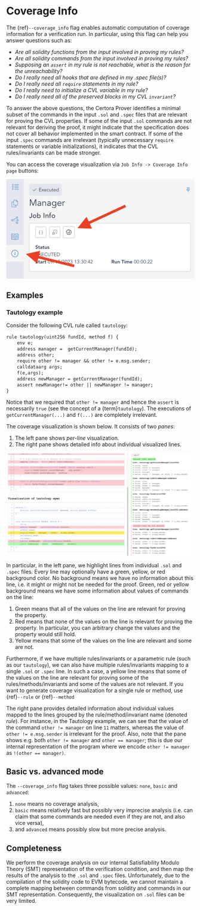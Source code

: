 # Coverage Info

The {ref}`--coverage_info` flag enables automatic computation of coverage
information for a verification run. In particular, using this flag can help you
answer questions such as:

* *Are all solidity functions from the input involved in proving my rules?*
* *Are all solidity commands from the input involved in proving my rules?*
* *Supposing an `assert` in my rule is not reachable, what is the reason for the
  unreachability?*
* *Do I really need all hooks that are defined in my .spec file(s)?*
* *Do I really need all `require` statements in my rule?*
* *Do I really need to initialize a CVL variable in my rule?*
* *Do I really need all of the preserved blocks in my CVL `invariant`?*

To answer the above questions, the Certora Prover identifies a minimal subset of
the commands in the input `.sol` and `.spec` files that are relevant for proving
the CVL properties. If some of the input `.sol` commands are not relevant for
deriving the proof, it might indicate that the specification does not cover all
behavior implemented in the smart contract. If some of the input `.spec`
commands are irrelevant (typically unnecessary `require` statements or variable
initializations), it indicates that the CVL rules/invariants can be made
stronger. 

You can access the coverage visualization via `Job Info -> Coverage Info page`
buttons:

![Coverage Info Button](coverage-info-button.png)


## Examples

### Tautology example
Consider the following CVL rule called `tautology`: 

```cvl
rule tautology(uint256 fundId, method f) { 
	env e;
	address manager =  getCurrentManager(fundId);
	address other;
	require other != manager && other != e.msg.sender;
	calldataarg args;
	f(e,args);
	address newManager = getCurrentManager(fundId);
	assert newManager!= other || newManager != manager;
}
```

Notice that we required that `other != manager` and hence the `assert` is
necessarily `true` (see the concept of a {term}`tautology`). The executions of
`getCurrentManager(...)` and `f(...)` are completely irrelevant. 


The coverage visualization is shown below. It consists of two *panes*: 
1. The left pane shows *per-line* visualization.
2. The right pane shows detailed info about individual visualized lines. 

![Example Coverage Info Visualization](tautology-sol-and-spec-cropped.png)


In particular, in the left pane, we highlight lines from individual `.sol` and
`.spec` files. Every line may optionally have a green, yellow, or red background
color. No background means we have no information about this line, i.e. it might
or might not be needed for the proof. Green, red or yellow background means we
have some information about values of commands on the line:

1. Green means that all of the values on the line are relevant for proving the
   property. 
2. Red means that none of the values on the line is relevant for proving the
   property. In particular, you can arbitrary change the values and the property
   would still hold.
3. Yellow means that some of the values on the line are relevant and some are
   not. 

Furthermore, if we have multiple rules/invariants or a parametric rule (such as
our `tautology`), we can also have multiple rules/invariants mapping to a single
`.sol` or `.spec` line. In such a case, a yellow line means that some of the
values on the line are relevant for proving some of the rules/methods/invariants
and some of the values are not relevant. If you want to generate coverage
visualization for a single rule or method, use {ref}`--rule` or {ref}`--method`

The right pane provides detailed information about individual values mapped to
the lines grouped by the rule/method/invariant name (denoted *rule*). For
instance, in the Tautology example, we can see that the value of the command
`other != manager` on line `11` matters, whereas the value of `other !=
e.msg.sender` is irrelevant for the proof. Also, note that the pane shows e.g.
both `other != manager` and `other == manager`; this is due our internal
representation of the program where we encode `other != manager` as `!(other ==
manager)`. 


## Basic vs. advanced mode

The `--coverage_info` flag takes three possible values: `none`, `basic` and
`advanced`:
1. `none` means no coverage analysis, 
2. `basic` means relatively fast but possibly very imprecise analysis (i.e. can
   claim that some commands are needed even if they are not, and also vice
   versa), 
3. and `advanced` means possibly slow but more precise analysis. 

## Completeness
We perform the coverage analysis on our internal Satisfiability Modulo Theory
(SMT) representation of the verification condition, and then map the results of
the analysis to the `.sol` and `.spec` files. Unfortunately, due to the
compilation of the solidity code to EVM bytecode, we cannot maintain a complete
mapping between commands from solidity and commands in our SMT representation.
Consequently, the visualization on `.sol` files can be very limited. 